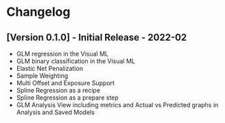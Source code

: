 # Changelog

## [Version 0.1.0] - Initial Release - 2022-02

* GLM regression in the Visual ML
* GLM binary classification in the Visual ML
* Elastic Net Penalization
* Sample Weighting
* Multi Offset and Exposure Support
* Spline Regression as a recipe
* Spline Regression as a prepare step
* GLM Analysis View including metrics and Actual vs Predicted graphs in Analysis and Saved Models